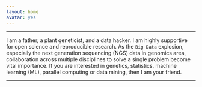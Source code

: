 ```yaml
---
layout: home
avatar: yes
---
```





---
I am a father, a plant geneticist, and a data hacker. I am highly supportive for open science and reproducible research. As the `Big Data` explosion, especially the next generation sequencing (NGS) data in genomics area, collaboration across multiple disciplines to solve a single problem become vital importance. If you are interested in genetics, statistics, machine learning (ML), parallel computing or data mining, then I am your friend.    

---
